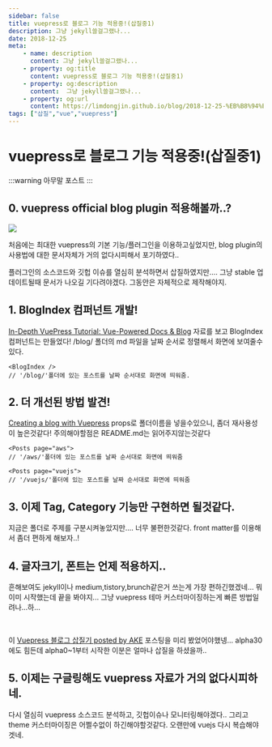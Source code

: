 ```yaml
---
sidebar: false
title: vuepress로 블로그 기능 적용중!(삽질중1)
description: 그냥 jekyll쓸걸그랬나...
date: 2018-12-25
meta:
    - name: description
      content: 그냥 jekyll쓸걸그랬나...
    - property: og:title
      content: vuepress로 블로그 기능 적용중!(삽질중1)
    - property: og:description
      content:  그냥 jekyll쓸걸그랬나...
    - property: og:url
      content: https://limdongjin.github.io/blog/2018-12-25-%EB%B8%94%EB%A1%9C%EA%B7%B8%EA%B8%B0%EB%8A%A5%EC%A4%80%EB%B9%84%EC%A4%91.html
tags: ["삽질","vue","vuepress"]
---
```


# vuepress로 블로그 기능 적용중!(삽질중1)

:::warning
아무말 포스트
:::

## 0. vuepress official blog plugin 적용해볼까..?

![](/images/vuepress-blog.png)

처음에는 최대한 vuepress의 기본 기능/플러그인을 이용하고싶었지만, blog plugin의 사용법에 대한 문서자체가 거의 없다시피해서 포기하였다..

플러그인의 소스코드와 깃헙 이슈를 열심히 분석하면서 삽질하였지만.... 그냥 stable 업데이트될때 문서가 나오길 기다려야겠다. 그동안은 자체적으로 제작해야지.

## 1. BlogIndex 컴퍼넌트 개발!

[In-Depth VuePress Tutorial: Vue-Powered Docs & Blog](https://snipcart.com/blog/vuepress-tutorial-vuejs-documentation) 자료를 보고 BlogIndex 컴퍼넌트는 만들었다!
/blog/ 폴더의 md 파일을 날짜 순서로 정렬해서 화면에 보여줄수있다.

```
<BlogIndex />
// '/blog/'폴더에 있는 포스트를 날짜 순서대로 화면에 띄워줌.
```

## 2. 더 개선된 방법 발견!

[Creating a blog with Vuepress](https://medium.com/@adam.collier/creating-a-blog-with-vuepress-44ec0fed9718)
props로 폴더이름을 넣을수있으니, 좀더 재사용성이 높은것같다! 주의해야할점은 README.md는 읽어주지않는것같다

```
<Posts page="aws">
// '/aws/'폴더에 있는 포스트를 날짜 순서대로 화면에 띄워줌

<Posts page="vuejs">
// '/vuejs/'폴더에 있는 포스트를 날짜 순서대로 화면에 띄워줌
```

## 3. 이제 Tag, Category 기능만 구현하면 될것같다.

지금은 폴더로 주제를 구분시켜놓았지만.... 너무 불편한것같다.
front matter를 이용해서 좀더 편하게 해보자..!

## 4. 글자크기, 폰트는 언제 적용하지..

흔해보여도 jekyll이나 medium,tistory,brunch같은거 쓰는게 가장 편하긴했겠네...
뭐 이미 시작했는데 끝을 봐야지... 그냥 vuepress 테마 커스터마이징하는게 빠른 방법일려나...하...

<br />

이 [Vuepress 블로그 삽질기 posted by AKE](https://ake.kr/2018/09/30/vuepress-blog-trial-and-error/#%EB%84%A4%EB%B2%88%EC%A7%B8-%EC%82%BD%EC%A7%88-github-pages) 포스팅을 미리 봤었어야했넹... alpha30에도 힘든데 alpha0~1부터 시작한 이분은 얼마나 삽질을 하셨을까..

## 5. 이제는 구글링해도 vuepress 자료가 거의 없다시피하네.

다시 열심히 vuepress 소스코드 분석하고, 깃헙이슈나 모니터링해야겠다..
그리고 theme 커스터마이징은 어쩔수없이 하긴해야할것같다. 오랜만에 vuejs 다시 복습해야겟네.

<TagLinks />

<Disqus />
